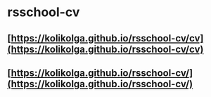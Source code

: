 # rsschool-cv

[https://kolikolga.github.io/rsschool-cv/cv](https://kolikolga.github.io/rsschool-cv/cv)
---
[https://kolikolga.github.io/rsschool-cv/](https://kolikolga.github.io/rsschool-cv/)
---
